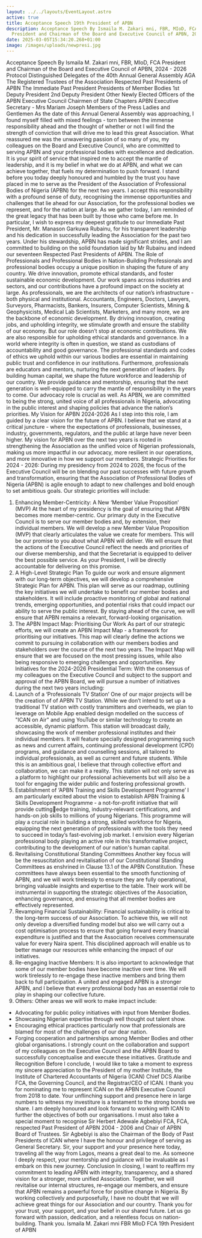 ```yaml
---
layout: ../../layouts/EventLayout.astro
active: true
title: Acceptance Speech 19th President of APBN
description: Acceptance Speech By Ismaila M. Zakari mni, FBR, MIoD, FCA
  President and Chairman of the Board and Executive Council of APBN, 2024 - 2026
date: 2025-03-05T15:34:20.268+01:00
image: /images/uploads/newpresi.jpg
---
```

Acceptance Speech 
By 
Ismaila M. Zakari mni, FBR, MIoD, FCA 
President and Chairman of the Board and Executive Council of APBN, 2024 - 2026 
Protocol 
Distinguished Delegates of the 40th Annual General Assembly AGA 
The Registered Trustees of the Association 
Respected Past Presidents of APBN 
The Immediate Past President 
Presidents of Member Bodies 
1st Deputy President 
2nd Deputy President 
Other Newly Elected Officers of the APBN Executive Council 
Chairmen of State Chapters 
APBN Executive Secretary - Mrs Mariam Joseph 
Members of the Press 
Ladies and Gentlemen 
As the date of this Annual General Assembly was approaching, I found myself filled 
with mixed feelings - torn between the immense responsibility ahead and the thought 
of whether or not I will find the strength of conviction that will drive me to lead this 
great Association. What reassured me was the unwavering passion of so many of you, 
my colleagues on the Board and Executive Council, who are committed to serving 
APBN and your professional bodies with excellence and dedication. It is your spirit 
of service that inspired me to accept the mantle of leadership, and it is my belief in 
what we do at APBN, and what we can achieve together, that fuels my determination 
to push forward. 
I stand before you today deeply honoured and humbled by the trust you have placed 
in me to serve as the President of the Association of Professional Bodies of Nigeria 
(APBN) for the next two years. I accept this responsibility with a profound sense of 
duty, recognising the immense opportunities and challenges that lie ahead for our 
Association, for the professional bodies we represent, and for the nation at large. 
As we gather today, I am reminded of the great legacy that has been built by those 
who came before me. In particular, I wish to express my deepest gratitude to our 
Immediate Past President, Mr. Manason Garkuwa Rubainu, for his transparent 
leadership and his dedication in successfully leading the Association for the past two 
years. Under his stewardship, APBN has made significant strides, and I am 
committed to building on the solid foundation laid by Mr Rubainu and indeed our 
seventeen Respected Past Presidents of APBN. 
The Role of Professionals and Professional Bodies in Nation-Building 
Professionals and professional bodies occupy a unique position in shaping the future 
of any country. We drive innovation, promote ethical standards, and foster sustainable 
economic development. Our work spans across industries and sectors, and our 
contributions have a profound impact on the society at large. 
As professionals, we are the architects of our nation’s infrastructure - both physical 
and institutional. Accountants, Engineers, Doctors, Lawyers, Surveyors, Pharmacists, 
Bankers, Insurers, Computer Scientists, Mining & Geophysicists, Medical Lab 
Scientists, Marketers, and many more, we are the backbone of economic 
development. By driving innovation, creating jobs, and upholding integrity, we 
stimulate growth and ensure the stability of our economy. But our role doesn’t stop at 
economic contributions. 
We are also responsible for upholding ethical standards and governance. In a world 
where integrity is often in question, we stand as custodians of accountability and 
good governance. The professional standards and codes of ethics we uphold within 
our various bodies are essential in maintaining public trust and confidence in our 
institutions. 
Furthermore, professionals are educators and mentors, nurturing the next generation 
of leaders. By building human capital, we shape the future workforce and leadership 
of our country. We provide guidance and mentorship, ensuring that the next 
generation is well-equipped to carry the mantle of responsibility in the years to come. 
Our advocacy role is crucial as well. As APBN, we are committed to being the strong, 
united voice of all professionals in Nigeria, advocating in the public interest and 
shaping policies that advance the nation’s priorities. 
My Vision for APBN 2024-2026
As I step into this role, I am guided by a clear vision for the future of APBN. I believe 
that we stand at a critical juncture - where the expectations of professionals, 
businesses, industry, governments, regulators, and the public at large have never been 
higher. My vision for APBN over the next two years is rooted in strengthening the 
Association as the unified voice of Nigerian professionals, making us more 
impactful in our advocacy, more resilient in our operations, and more innovative in 
how we support our members. 
Strategic Priorities for 2024 - 2026: 
During my presidency from 2024 to 2026, the focus of the Executive Council will be 
on blending our past successes with future growth and transformation, ensuring that 
the Association of Professional Bodies of Nigeria (APBN) is agile enough to adapt to 
new challenges and bold enough to set ambitious goals. Our strategic priorities will 
include: 
1. Enhancing Member-Centricity: A New ‘Member Value Proposition’ 
(MVP)
At the heart of my presidency is the goal of ensuring that APBN becomes 
more member-centric. Our primary duty in the Executive Council is to serve 
our member bodies and, by extension, their individual members. We will 
develop a new Member Value Proposition (MVP) that clearly articulates the 
value we create for members. This will be our promise to you about what 
APBN will deliver. We will ensure that the actions of the Executive Council 
reflect the needs and priorities of our diverse membership, and that the 
Secretariat is equipped to deliver the best possible service. As your President, I 
will be directly accountable for delivering on this promise. 
2. A High-Level Strategic Plan
To guide our work and ensure alignment with our long-term objectives, we 
will develop a comprehensive Strategic Plan for APBN. This plan will serve 
as our roadmap, outlining the key initiatives we will undertake to benefit our 
member bodies and stakeholders. It will include proactive monitoring of 
global and national trends, emerging opportunities, and potential risks that 
could impact our ability to serve the public interest. By staying ahead of the 
curve, we will ensure that APBN remains a relevant, forward-looking 
organisation. 
3. The APBN Impact Map: Prioritising Our Work
As part of our strategic efforts, we will create an APBN Impact Map - a 
framework for prioritising our initiatives. This map will clearly define the 
actions we commit to pursuing in collaboration with our members bodies and 
stakeholders over the course of the next two years. The Impact Map will 
ensure that we are focused on the most pressing issues, while also being 
responsive to emerging challenges and opportunities. 
Key Initiatives for the 2024-2026 Presidential Term: 
With the consensus of my colleagues on the Executive Council and subject to the 
support and approval of the APBN Board, we will pursue a number of initiatives 
during the next two years including: 
1. Launch of a ‘Professionals TV Station’
One of our major projects will be the creation of of APBN TV Station. While 
we don’t intend to set up a traditional TV station with costly transmitters and 
overheads, we plan to leverage on Mobile App enabled design modelled on 
the success of "ICAN on Air" and using YouTube or similar technology to 
create an accessible, dynamic platform. This station will broadcast daily, 
showcasing the work of member professional institutes and their individual 
members. It will feature specially designed programming such as news and 
current affairs, continuing professional development (CPD) programs, and 
guidance and counselling sessions, all tailored to individual professionals, as 
well as current and future students. While this is an ambitious goal, I believe 
that through collective effort and collaboration, we can make it a reality. This 
station will not only serve as a platform to highlight our professional 
achievements but will also be a tool for engaging the wider public and 
fostering professional growth. 
2. Establishment of ‘APBN Training and Skills Development Programme’
I am particularly excited about the vision to establish APBN Training & Skills 
Development Programme - a not-for-profit initiative that will provide cuttingedge training, industry-relevant certifications, and hands-on job skills to 
millions of young Nigerians. This programme will play a crucial role in 
building a strong, skilled workforce for Nigeria, equipping the next generation 
of professionals with the tools they need to succeed in today’s fast-evolving 
job market. I envision every Nigerian professional body playing an active role 
in this transformative project, contributing to the development of our nation's 
human capital. 
3. Revitalising Constitutional Standing Committees
Another key focus will be the resuscitation and revitalisation of our 
Constitutional Standing Committees as enshrined in Clause 13.1 of the APBN 
Constitution. These committees have always been essential to the smooth 
functioning of APBN, and we will work tirelessly to ensure they are fully 
operational, bringing valuable insights and expertise to the table. Their work 
will be instrumental in supporting the strategic objectives of the Association, 
enhancing governance, and ensuring that all member bodies are effectively 
represented. 
4. Revamping Financial Sustainability:
Financial sustainability is critical to the long-term success of our Association. 
To achieve this, we will not only develop a diversified funding model but 
also we will carry out a cost optimisation process to ensure that going 
forward every financial expenditure is justified and that the Association 
receives commensurate value for every Naira spent. This disciplined approach 
will enable us to better manage our resources while enhancing the impact of 
our initiatives. 
5. Re-engaging Inactive Members:
It is also important to acknowledge that some of our member bodies have 
become inactive over time. We will work tirelessly to re-engage these 
inactive members and bring them back to full participation. A united and 
engaged APBN is a stronger APBN, and I believe that every professional body 
has an essential role to play in shaping our collective future. 
6. Others: 
Other areas we will work to make impact include: 
- Advocating for public policy initiatives with input from Member Bodies. 
- Showcasing Nigerian expertise through well thought out talent show. 
- Encouraging ethical practices particularly now that professionals are blamed 
for most of the challenges of our dear nation. 
- Forging cooperation and partnerships among Member Bodies and other 
global organisations.
I strongly count on the collaboration and support of my colleagues on the Executive 
Council and the APBN Board to successfully conceptualise and execute these 
initiatives. 
Gratitude and Recognition
Before I conclude, I would like to take a moment to express my sincere appreciation 
to the President of my mother Institute, the Institute of Chartered Accountants 
of Nigeria (ICAN) Chief DCS Alaribe FCA, the Governing Council, and the 
Registrar/CEO of ICAN. I thank you for nominating me to represent ICAN on the 
APBN Executive Council from 2018 to date. Your unflinching support and presence 
here in large numbers to witness my investiture is a testament to the strong bonds we 
share. I am deeply honoured and look forward to working with ICAN to further the 
objectives of both our organisations. 
I must also take a special moment to recognise Sir Herbert Adewale Agbebiyi FCA, 
FCA, respected Past President of APBN 2004 - 2006 and Chair of APBN Board of 
Trustees. Sir Agbebiyi is also the Chairman of the Body of Past Presidents of ICAN 
where I have the honour and privilege of serving as General Secretary. Sir, your 
support and your presence here today, traveling all the way from Lagos, means a 
great deal to me. As someone I deeply respect, your mentorship and guidance will be 
invaluable as I embark on this new journey. 
Conclusion
In closing, I want to reaffirm my commitment to leading APBN with integrity, 
transparency, and a shared vision for a stronger, more unified Association. Together, 
we will revitalise our internal structures, re-engage our members, and ensure that 
APBN remains a powerful force for positive change in Nigeria. By working 
collectively and purposefully, I have no doubt that we will achieve great things for 
our Association and our country. 
Thank you for your trust, your support, and your belief in our shared future. Let us go 
forward with passion, dedication, and a relentless focus on nation-building. 
Thank you. 
Ismaila M. Zakari mni FBR MIoD FCA 
19th President of APBN
